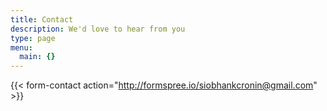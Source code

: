 ```yaml
---
title: Contact
description: We'd love to hear from you
type: page
menu:
  main: {}
---
```


{{< form-contact action="http://formspree.io/siobhankcronin@gmail.com"  >}}
